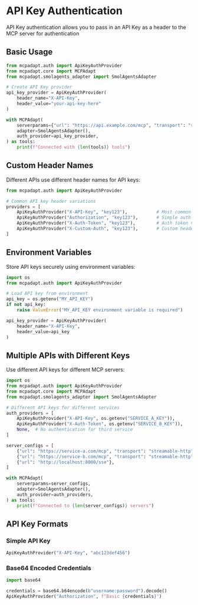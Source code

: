 # API Key Authentication

API Key authentication allows you to pass in an API Key as a header to the MCP server for authentication

## Basic Usage

```python
from mcpadapt.auth import ApiKeyAuthProvider
from mcpadapt.core import MCPAdapt
from mcpadapt.smolagents_adapter import SmolAgentsAdapter

# Create API Key provider
api_key_provider = ApiKeyAuthProvider(
    header_name="X-API-Key",
    header_value="your-api-key-here"
)

with MCPAdapt(
    serverparams={"url": "https://api.example.com/mcp", "transport": "streamable-http"},
    adapter=SmolAgentsAdapter(),
    auth_provider=api_key_provider,
) as tools:
    print(f"Connected with {len(tools)} tools")
```

## Custom Header Names

Different APIs use different header names for API keys:

```python
from mcpadapt.auth import ApiKeyAuthProvider

# Common API key header variations
providers = [
    ApiKeyAuthProvider("X-API-Key", "key123"),           # Most common
    ApiKeyAuthProvider("Authorization", "key123"),       # Simple auth header
    ApiKeyAuthProvider("X-Auth-Token", "key123"),        # Auth token variant
    ApiKeyAuthProvider("X-Custom-Auth", "key123"),       # Custom header
]
```

## Environment Variables

Store API keys securely using environment variables:

```python
import os
from mcpadapt.auth import ApiKeyAuthProvider

# Load API key from environment
api_key = os.getenv("MY_API_KEY")
if not api_key:
    raise ValueError("MY_API_KEY environment variable is required")

api_key_provider = ApiKeyAuthProvider(
    header_name="X-API-Key",
    header_value=api_key
)
```

## Multiple APIs with Different Keys

Use different API keys for different MCP servers:

```python
import os
from mcpadapt.auth import ApiKeyAuthProvider
from mcpadapt.core import MCPAdapt
from mcpadapt.smolagents_adapter import SmolAgentsAdapter

# Different API keys for different services
auth_providers = [
    ApiKeyAuthProvider("X-API-Key", os.getenv("SERVICE_A_KEY")),
    ApiKeyAuthProvider("X-Auth-Token", os.getenv("SERVICE_B_KEY")),
    None,  # No authentication for third service
]

server_configs = [
    {"url": "https://service-a.com/mcp", "transport": "streamable-http"},
    {"url": "https://service-b.com/mcp", "transport": "streamable-http"},
    {"url": "http://localhost:8000/sse"},
]

with MCPAdapt(
    serverparams=server_configs,
    adapter=SmolAgentsAdapter(),
    auth_provider=auth_providers,
) as tools:
    print(f"Connected to {len(server_configs)} servers")
```

## API Key Formats

### Simple API Key

```python
ApiKeyAuthProvider("X-API-Key", "abc123def456")
```
### Base64 Encoded Credentials

```python
import base64

credentials = base64.b64encode(b"username:password").decode()
ApiKeyAuthProvider("Authorization", f"Basic {credentials}")
```
